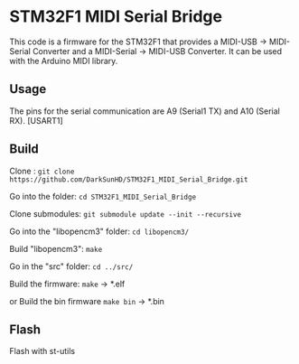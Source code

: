 
# STM32F1 MIDI Serial Bridge
This code is a firmware for the STM32F1 that provides a MIDI-USB -> MIDI-Serial Converter and a MIDI-Serial -> MIDI-USB Converter.
It can be used with the Arduino MIDI library.


## Usage
The pins for the serial communication are A9 (Serial1 TX) and A10 (Serial RX).	[USART1]


## Build

Clone : 
`git clone https://github.com/DarkSunHD/STM32F1_MIDI_Serial_Bridge.git`

Go into the folder: 
`cd STM32F1_MIDI_Serial_Bridge`

Clone submodules: 
`git submodule update --init --recursive`

Go into the "libopencm3" folder: 
`cd libopencm3/`

Build "libopencm3": 
`make`

Go in the "src" folder: 
`cd ../src/`

Build the firmware: 
`make` -> *.elf

or Build the bin firmware 
`make bin` -> *.bin


## Flash
Flash with st-utils



